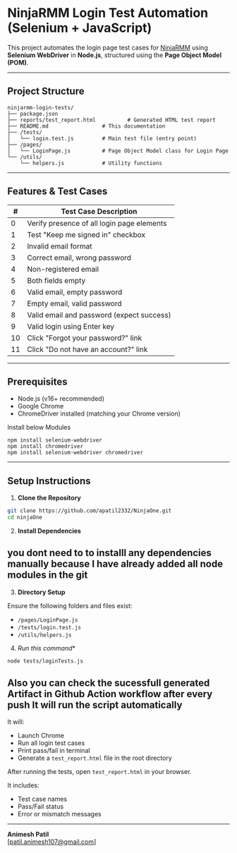 
# NinjaRMM Login Test Automation (Selenium + JavaScript)

This project automates the login page test cases for [NinjaRMM](https://app.ninjarmm.com/auth/#/login) using **Selenium WebDriver** in **Node.js**, structured using the **Page Object Model (POM)**.

---

##  Project Structure

```
ninjarmm-login-tests/
├── package.json
├── reports/test_report.html          # Generated HTML test report
├── README.md                 # This documentation
├── /tests/
│   └── login.test.js         # Main test file (entry point)
├── /pages/
│   └── LoginPage.js          # Page Object Model class for Login Page
└── /utils/
    └── helpers.js            # Utility functions
```

---

##  Features & Test Cases

| #   | Test Case Description |
|-----|------------------------|
| 0   | Verify presence of all login page elements |
| 1   | Test "Keep me signed in" checkbox |
| 2   | Invalid email format |
| 3   | Correct email, wrong password |
| 4   | Non-registered email |
| 5   | Both fields empty |
| 6   | Valid email, empty password |
| 7   | Empty email, valid password |
| 8   | Valid email and password (expect success) |
| 9   | Valid login using Enter key |
| 10  | Click "Forgot your password?" link |
| 11  | Click "Do not have an account?" link |

---

##  Prerequisites

- Node.js (v16+ recommended)
- Google Chrome
- ChromeDriver installed (matching your Chrome version)

Install below Modules
```
npm install selenium-webdriver
npm install chromedriver
npm install selenium-webdriver chromedriver

```

---

##  Setup Instructions

1. **Clone the Repository**

```bash
git clone https://github.com/apatil2332/NinjaOne.git
cd ninjaOne
```

2. **Install Dependencies**

## you dont need to  to installl any dependencies manually because I have already added all node modules in the git

3. **Directory Setup**

Ensure the following folders and files exist:

- `/pages/LoginPage.js`
- `/tests/login.test.js`
- `/utils/helpers.js`


4. *Run this command**
```bash
node tests/loginTests.js
```
## Also you can check the sucessfull generated Artifact in Github Action workflow after every push It will run the script automatically



It will:

- Launch Chrome
- Run all login test cases
- Print pass/fail in terminal
- Generate a `test_report.html` file in the root directory



After running the tests, open `test_report.html` in your browser.

It includes:

- Test case names
- Pass/Fail status
- Error or mismatch messages

---



**Animesh Patil**  
 [patil.animesh107@gmail.com]
